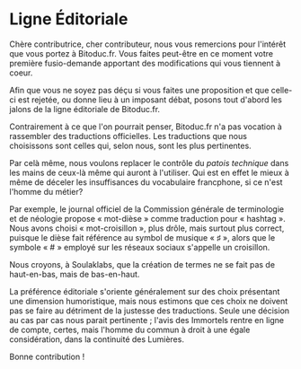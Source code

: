 Ligne Éditoriale
================

Chère contributrice, cher contributeur, nous vous remercions pour
l'intérêt que vous portez à Bitoduc.fr. Vous faites peut-être en ce
moment votre première fusio-demande apportant des modifications qui vous
tiennent à coeur.

Afin que vous ne soyez pas déçu si vous faites une proposition et que 
celle-ci est rejetée, ou donne lieu à un imposant débat, posons tout d'abord 
les jalons de la ligne éditoriale de Bitoduc.fr.

Contrairement à ce que l'on pourrait penser, Bitoduc.fr n'a pas vocation à
rassembler des traductions officielles. Les traductions que nous choisissons 
sont celles qui, selon nous, sont les plus pertinentes. 

Par celà même, nous voulons replacer le contrôle du _patois technique_ dans 
les mains de ceux-là même qui auront à l'utiliser. Qui est en effet le mieux
à même de déceler les insuffisances du vocabulaire francphone, si ce n'est 
l'homme du métier?

Par exemple, le journal officiel de la Commission générale de terminologie et
de néologie propose « mot-dièse » comme traduction pour « hashtag ». Nous
avons choisi « mot-croisillon », plus drôle, mais surtout plus correct,
puisque le dièse fait référence au symbol de musique « ♯ », alors que le
symbole « # » employé sur les réseaux sociaux s'appelle un croisillon.

Nous croyons, à Soulaklabs, que la création de termes ne se fait pas de 
haut-en-bas, mais de bas-en-haut.

La préférence éditoriale s'oriente généralement sur des choix présentant
une dimension humoristique, mais nous estimons que ces choix ne doivent
pas se faire au détriment de la justesse des traductions. Seule une décision
au cas par cas nous parait pertinente ; l'avis des Immortels rentre en ligne
de compte, certes, mais l'homme du commun à droit à une égale considération, 
dans la continuité des Lumières.


Bonne contribution !
